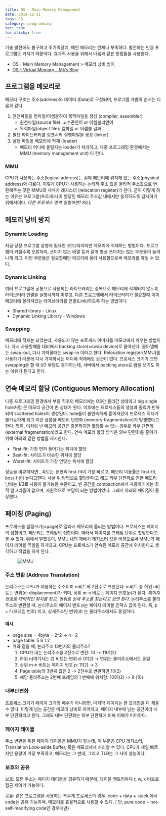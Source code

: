 ```yaml
---
title: OS - Main Memory Management
date: 2019-12-11
tags: CS
category: programming
toc: true
toc_sticky: true
--- 
```


기술 발전에도 불구하고 주기억장치, 메인 메모리는 언제나 부족하다. 발전하는 만큼 프로그램도 커지기 때문이다. 효과적 사용을 위해서 다음과 같은 방법들을 사용한다.

- OS - Main Memory Management > 메모리 낭비 방지
- [OS - Virtual Memory - Mk’s Blog](https://moons08.github.io/programming/OS_virtual_memory/)

## 프로그램을 메모리로

메모리 구조는 주소(address)와 데이터 (Data)로 구성되며, 프로그램 개발의 순서는 다음과 같다.

1. 원천파일을 컴파일/어셈블하여 목적파일을 생성 (compiler, assembler)
   - 원천파일(source file): 고수준언어 or 어셈블리언어
   - 목적파일(object file): 컴파일 or 어셈블 결과
2. 필요 라이브러리를 링크시켜 실행파일을 생성 (linker)
3. 실행 파일을 메모리에 적재 (loader)
   - 메모리 어디에 올릴지는 loader가 처리하고, 다중 프로그래밍 환경에서는 MMU (memory management unit) 이 한다.

### MMU

CPU가 사용하는 주소(logical address)는 실제 메모리에 위치해 있는 주소(physical address)와 다르다. 이렇게 CPU가 사용하는 논리적 주소 값을 물리적 주소값으로 변환해주는 것은 MMU의 재배치 레지스터 (relocation register)가 한다. 굳이 이렇게 하는 이유는 프로그램(프로세스)이 할당된 메모리 주소값 내에서만 동작하도록 감시하기 위해서이다. *다른 프로세스 영역 침범하면? KILL*

## 메모리 낭비 방지

### Dynamic Loading

지금 당장 프로그램 실행에 필요한 코드/데이터만 메모리에 적재하는 방법이다. 프로그램이 커질수록 오류처리, 쓰이지 않는 배열 등과 같이 항상 쓰이지는 않는 부분들이 늘어나게 되고, 이런 부분들은 필요할때만 메모리에 올려 사용함으로써 메모리를 아낄 수 있다.

### Dynamic Linking

여러 프로그램에 공통으로 사용되는 라이브러리는 중복으로 메모리에 적재되지 않도록 라이브러리 연결을 실행시까지 미루고, 다른 프로그램에서 라이브러리가 필요할때 이미 메모리에 올려져있는 라이브러리를  연결(Link)하도록 하는 방법이다.

- Shared library - Linux
- Dynamic Linking Library - Windows

### Swapping

메모리에 적재는 되었는데, 사용되지 않는 프로세스 이미지를 메모리에서 치우는 방법이다. 다시 사용할때를 대비해서 backing store(=swap device)로 몰아낸다. 몰아낼때는 swap-out, 다시 가져올때는 swap-in 이라고 한다. Relocation register(MMU)를 사용하기 때문에 다시 가져와서는 어디에 적재해도 상관이 없다. 프로세스 크기가 크면 swapping을 할 때 I/O 부담도 증가하는데, 서버에서 backing store로 램을 쓰기도 하는 이유가 된다고 한다.

## 연속 메모리 할당 (Contiguous Memory Allocation)

다중 프로그래밍 환경에서 부팅 직후의 메모리에는 OS만 올라간 상태이고 big single hole처럼 큰 메모리 공간이 빈 상태가 된다. 이후에는 프로세스들의 생성과 종료가 반복되며 scattered holes이 생성된다. hole들이 불연속하게 흩어져있어 프로세스 적재가 불가능하게 되고 이런 상황을 메모리 단편화 (memory fragmentation)가 발생했다고 한다. 특히, 이처럼 빈 메모리 공간은 충분하지만 할당할 수 없는 경우를 외부 단편화 (external fragmentation)라고 한다. 연속 메모리 할당 방식은 외부 단편화를 줄이기 위해 아래와 같은 방법을 제시한다.

- First-fit: 가장 먼저 들어가는 위치에 할당
- Best-fit: 사이즈가 비슷한 위치에 할당
- Worst-fit: 사이즈가 가장 안맞는 위치에 할당

성능을 비교하자면 , 속도는 *당연히* first-fit이 가장 빠르고, 메모리 이용률은 first-fit, best-fit이 높다고한다. 사실 위 방법으로 할당한다고 해도 외부 단편화로 인한 메모리 낭비는 1/3로 사용이 불가능한 수준이고, 빈 공간을 compaction해서 사용하기에는 최적 알고리즘이 없으며, 자원적으로 부담이 되는 방법이었다. 그래서 아래의 페이징이 등장했다.

## 페이징 (Paging)

프로세스를 일정크기(=page)로 잘라서 메모리에 올리는 방법이다. 프로세스는 페이지의 집합이고, 메모리는 프레임의 집합이다. 따라서 페이지를 프레임 단위로 할당한다고 볼 수 있다. 위에서 말했듯이, MMU 내의 재배치 레지스터 값을 바꿈으로써 MMU가 페이지 테이블 역할을 하게되고, CPU는 프로세스가 연속된 메모리 공간에 위치한다고 생각하고 작업을 하게 된다.

<figure style="width: 450px"  class="align-center">
  <img src="{{ site.url }}{{ site.baseurl }}/assets/img/os/MainMomory/MMU.jpg" alt="MMU">
  <figcaption></figcaption>
</figure>

### 주소 변환 (Address Translation)

 논리주소는 CPU가 이용하는 주소이며 m비트의 2진수로 표현된다. m비트 중 하위 n비트는 변위(d: displacement)가 되며, 상위 m-n 비트는 페이지 번호(p)가 된다. *페이지 번호로 대략적인 위치를 찾고, 변위로 상세 주소를 찾는다고 보면 된다.* 논리주소를 물리주소로 변환할 때, 논리주소의 페이지 번호 p는 페이지 테이블 인덱스 값이 된다. 즉, p = f (프레임 번호) 이고, 상세주소인 변위(d) 는 물리주소에서도 동일하다.

#### 예시

- page size = 4byte = 2^2 -> n= 2
- page table: 5 6 1 2
- 위와 같을 때, 논리주소 13번지의 물리주소?
  1. CPU가 내는 논리주소를 2진수로 변환: 13 -> 1101(2)
  2. 하위 n(여기서는 2) 비트는 변위 d: 01(2) -> 변위는 물리주소에서도 동일
  3. 상위 m-n 비트는 페이지 번호 p: 11(2) -> 3
  4. Page table의 3번째 값은 2 -> 2진수로 변환하면 10(2)
  5. 해당 물리주소는 2번째 프레임의 1 번째에 위치함: 1001(2)  -> 9 (10)

### 내부단편화

프로세스 크기가 페이지 크기의 배수가 아니라면, 마지막 페이지는 한 프레임을 다 채울 수 없다. 이렇게 남는 공간은 메모리 낭비로 이어지고, 페이지 내부에 남는 공간이라 내부 단편화라고 한다. 그래도 내부 단편화는 외부 단편화에 비해 피해가 미미하다.

### 페이지 테이블

주소 변환을 위한 페이지 테이블은 MMU가 맡는데, 이 부분은 CPU 레지스터, Translation Look-aside Buffer, 혹은 메모리에서 처리할 수 있다. CPU가 제일 빠르지만 용량이 가장 부족하고, 메모리는 그 반대, 그리고 TLB는 그 사이 성능이다.

### 보호와 공유

보호: 모든 주소는 페이지 테이블을 경유하기 때문에, 테이블 엔트리마다 r, w, x 비트로 접근 제어가 가능하다.

공유: 같은 프로그램을 사용하는 복수개 프로세스의 경우, code + data + stack 에서 code는 공유 가능하며, 메모리를 효율적으로 사용할 수 있다. ( 단, pure code = not-self-modifying code인 경우에만)
